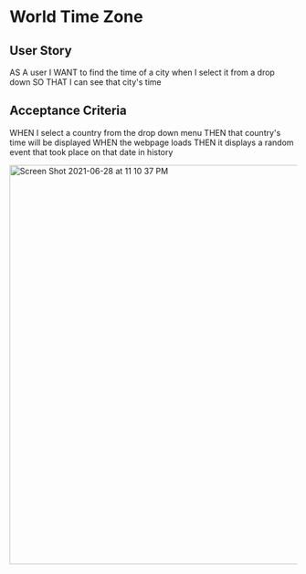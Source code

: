 # World Time Zone

## User Story

AS A user
I WANT to find the time of a city when I select it from a drop down 
SO THAT I can see that city's time


## Acceptance Criteria 

WHEN I select a country from the drop down menu
THEN that country's time will be displayed
WHEN the webpage loads
THEN it displays a random event that took place on that date in history

<img width="700" alt="Screen Shot 2021-06-28 at 11 10 37 PM" src="https://user-images.githubusercontent.com/80602912/123747098-52f5be80-d867-11eb-977b-b3da9c1822bd.png">
